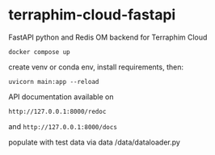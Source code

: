 # terraphim-cloud-fastapi
FastAPI python and Redis OM backend for Terraphim Cloud 
```
docker compose up 
```
create venv or conda env, install requirements, then:
```
uvicorn main:app --reload
```
API documentation available on 
```
http://127.0.0.1:8000/redoc
```
and `http://127.0.0.1:8000/docs`

populate with test data via data /data/dataloader.py

